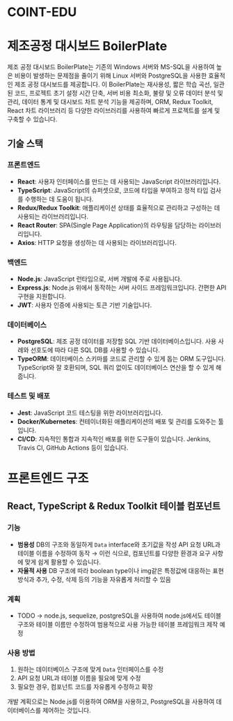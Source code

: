 # COINT-EDU
# 제조공정 대시보드 BoilerPlate

제조 공정 대시보드 BoilerPlate는 기존의 Windows 서버와 MS-SQL을 사용하여 높은 비용이 발생하는 문제점을 줄이기 위해 Linux 서버와 PostgreSQL을 사용한 효율적인 제조 공정 대시보드를 제공합니다. 이 BoilerPlate는 재사용성, 짧은 학습 곡선, 일관된 코드, 프로젝트 초기 설정 시간 단축, 서버 비용 최소화, 불량 및 오류 데이터 분석 및 관리, 데이터 통계 및 대시보드 차트 분석 기능을 제공하며, ORM, Redux Toolkit, React 차트 라이브러리 등 다양한 라이브러리를 사용하여 빠르게 프로젝트를 설계 및 구축할 수 있습니다.

## 기술 스택

### 프론트엔드

- **React**: 사용자 인터페이스를 만드는 데 사용되는 JavaScript 라이브러리입니다.
- **TypeScript**: JavaScript의 슈퍼셋으로, 코드에 타입을 부여하고 정적 타입 검사를 수행하는 데 도움이 됩니다.
- **Redux/Redux Toolkit**: 애플리케이션 상태를 효율적으로 관리하고 구성하는 데 사용되는 라이브러리입니다.
- **React Router**: SPA(Single Page Application)의 라우팅을 담당하는 라이브러리입니다.
- **Axios**: HTTP 요청을 생성하는 데 사용되는 라이브러리입니다.

### 백엔드

- **Node.js**: JavaScript 런타임으로, 서버 개발에 주로 사용됩니다.
- **Express.js**: Node.js 위에서 동작하는 서버 사이드 프레임워크입니다. 간편한 API 구현을 지원합니다.
- **JWT**: 사용자 인증에 사용되는 토큰 기반 기술입니다.

### 데이터베이스

- **PostgreSQL**: 제조 공정 데이터를 저장할 SQL 기반 데이터베이스입니다. 사용 사례와 선호도에 따라 다른 SQL DB를 사용할 수 있습니다.
- **TypeORM**: 데이터베이스 스키마를 코드로 관리할 수 있게 돕는 ORM 도구입니다. TypeScript와 잘 호환되며, SQL 쿼리 없이도 데이터베이스 연산을 할 수 있게 해줍니다.

### 테스트 및 배포

- **Jest**: JavaScript 코드 테스팅을 위한 라이브러리입니다.
- **Docker/Kubernetes**: 컨테이너화된 애플리케이션의 배포 및 관리를 도와주는 툴입니다.
- **CI/CD**: 지속적인 통합과 지속적인 배포를 위한 도구들이 있습니다. Jenkins, Travis CI, GitHub Actions 등이 있습니다.

# 프론트엔드 구조

## React, TypeScript & Redux Toolkit 테이블 컴포넌트

### 기능

- **범용성**
DB의 구조와 동일하게 `Data` interface와 초기값을 작성
API 요청 URL과 테이블 이름을 수정하여 동작
 → 이런 식으로, 컴포넌트를 다양한 환경과 요구 사항에 맞게 쉽게 활용할 수 있습니다.
- **자율적 사용**
DB 구조에 따라 boolean type이나 img같은 특정값에 대응하는 표현 방식과
추가, 수정, 삭제 등의 기능을 자유롭게 처리할 수 있음

### 계획

- TODO → node.js, sequelize, postgreSQL을 사용하여 node.js에서도 테이블 구조와 테이블 이름만 수정하여 범용적으로 사용 가능한 테이블 프레임워크 제작 예정

### 사용 방법

1. 원하는 데이터베이스 구조에 맞게 `Data` 인터페이스를 수정
2. API 요청 URL과 테이블 이름을 필요에 맞게 수정
3. 필요한 경우, 컴포넌트 코드를 자유롭게 수정하고 확장

개발 계획으로는 Node.js를 이용하여 ORM을 사용하고, PostgreSQL을 사용하여 데이터베이스를 제어하는 것입니다.
